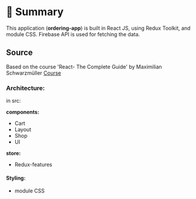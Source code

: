 # 📣 **Summary**

This application (**ordering-app**) is built in React JS, using Redux Toolkit, and module CSS. Firebase API is used for fetching the data.

## Source

Based on the course 'React- The Complete Guide' by Maximilian Schwarzmüller  [Course](https://www.udemy.com/course/react-the-complete-guide-incl-redux/)

### Architecture:

in src:

**components:**

- Cart
- Layout
- Shop
- UI

**store:**

- Redux-features

#### **Styling:**

- module CSS
